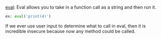 
[eval](https://docs.python.org/3/library/functions.html#eval):
Eval allows you to take in a function call as a string and then run it.
```python
ex: eval('print(4)')
```
If we ever use user input to determine what to call in eval, then it is incredible insecure because now any method could be called. 